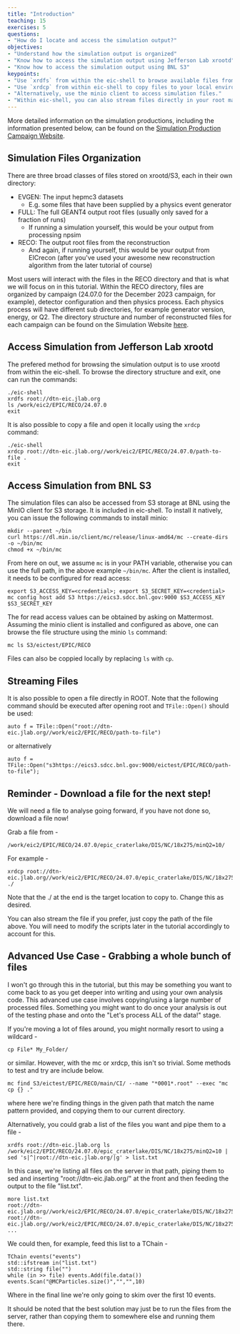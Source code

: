 ```yaml
---
title: "Introduction"
teaching: 15
exercises: 5
questions:
- "How do I locate and access the simulation output?"
objectives:
- "Understand how the simulation output is organized"
- "Know how to access the simulation output using Jefferson Lab xrootd"
- "Know how to access the simulation output using BNL S3"
keypoints:
- "Use `xrdfs` from within the eic-shell to browse available files from simulations campaigns."
- "Use `xrdcp` from within eic-shell to copy files to your local environment."
- "Alternatively, use the minio client to access simulation files."
- "Within eic-shell, you can also stream files directly in your root macros."
---
```


More detailed information on the simulation productions, including the information presented below, can be found on the [Simulation Production Campaign Website](https://eic.github.io/epic-prod/). 

## Simulation Files Organization

There are three broad classes of files stored on xrootd/S3, each in their own directory:
- EVGEN: The input hepmc3 datasets
    - E.g. some files that have been supplied by a physics event generator
- FULL: The full GEANT4 output root files (usually only saved for a fraction of runs)
    - If running a simulation yourself, this would be your output from processing npsim
- RECO: The output root files from the reconstruction
    - And again, if running yourself, this would be your output from EICrecon (after you've used your awesome new reconstruction algorithm from the later tutorial of course)

Most users will interact with the files in the RECO directory and that is what we will focus on in this tutorial. Within the RECO directory, files are organized by campaign (24.07.0 for the December 2023 campaign, for example), detector configuration and then physics process. Each physics process will have different sub directories, for example generator version, energy, or Q2. The directory structure and number of reconstructed files for each campaign can be found on the Simulation Website [here](https://eic.github.io/epic-prod/campaigns/campaigns_reco.html).

## Access Simulation from Jefferson Lab xrootd

The prefered method for browsing the simulation output is to use xrootd from within the eic-shell. To browse the directory structure and exit, one can run the commands:
```console
./eic-shell
xrdfs root://dtn-eic.jlab.org
ls /work/eic2/EPIC/RECO/24.07.0
exit
```
It is also possible to copy a file and open it locally using the `xrdcp` command:
```console
./eic-shell
xrdcp root://dtn-eic.jlab.org//work/eic2/EPIC/RECO/24.07.0/path-to-file .
exit
```
## Access Simulation from BNL S3

The simulation files can also be accessed from S3 storage at BNL using the MinIO client for S3 storage. It is included in eic-shell. To install it natively, you can issue the following commands to install minio:
```console
mkdir --parent ~/bin
curl https://dl.min.io/client/mc/release/linux-amd64/mc --create-dirs -o ~/bin/mc
chmod +x ~/bin/mc
```
From here on out, we assume `mc` is in your PATH variable, otherwise you can use the full path, in the above example `~/bin/mc`.
After the client is installed, it needs to be configured for read access:
```console
export S3_ACCESS_KEY=<credential>; export S3_SECRET_KEY=<credential>
mc config host add S3 https://eics3.sdcc.bnl.gov:9000 $S3_ACCESS_KEY $S3_SECRET_KEY
```
The <credential> for read access values can be obtained by asking on Mattermost. Assuming the minio client is installed and configured as above, one can browse the file structure using the minio `ls` command:
```console
mc ls S3/eictest/EPIC/RECO
```

Files can also be coppied locally by replacing `ls` with `cp`.

## Streaming Files

It is also possible to open a file directly in ROOT. Note that the following command should be executed after opening root and `TFile::Open()` should be used:
```console
auto f = TFile::Open("root://dtn-eic.jlab.org//work/eic2/EPIC/RECO/path-to-file")
```
or alternatively
```console
auto f = TFile::Open("s3https://eics3.sdcc.bnl.gov:9000/eictest/EPIC/RECO/path-to-file");
```

## Reminder - Download a file for the next step!

We will need a file to analyse going forward, if you have not done so, download a file now!

Grab a file from -

```console
/work/eic2/EPIC/RECO/24.07.0/epic_craterlake/DIS/NC/18x275/minQ2=10/
```
For example -

```console
xrdcp root://dtn-eic.jlab.org//work/eic2/EPIC/RECO/24.07.0/epic_craterlake/DIS/NC/18x275/minQ2=10/pythia8NCDIS_18x275_minQ2=10_beamEffects_xAngle=-0.025_hiDiv_5.0001.eicrecon.tree.edm4eic.root ./
```
Note that the ./ at the end is the target location to copy to. Change this as desired.

You can also stream the file if you prefer, just copy the path of the file above. You will need to modify the scripts later in the tutorial accordingly to account for this.

## Advanced Use Case - Grabbing a whole bunch of files

I won't go through this in the tutorial, but this may be something you want to come back to as you get deeper into writing and using your own analysis code. This advanced use case involves copying/using a large number of processed files. Something you might want to do once your analysis is out of the testing phase and onto the "Let's process ALL of the data!" stage.

If you're moving a lot of files around, you might normally resort to using a wildcard -

```console
cp File* My_Folder/
```

or similar. However, with the mc or xrdcp, this isn't so trivial. Some methods to test and try are include below. 

```console
mc find S3/eictest/EPIC/RECO/main/CI/ --name "*0001*.root" --exec "mc cp {} ."
```
where here we're finding things in the given path that match the name pattern provided, and copying them to our current directory.

Alternatively, you could grab a list of the files you want and pipe them to a file -

```console
xrdfs root://dtn-eic.jlab.org ls /work/eic2/EPIC/RECO/24.07.0/epic_craterlake/DIS/NC/18x275/minQ2=10 | sed 's|^|root://dtn-eic.jlab.org/|g' > list.txt
```

In this case, we're listing all files on the server in that path, piping them to sed and inserting "root://dtn-eic.jlab.org/" at the front and then feeding the output to the file "list.txt".

```console
more list.txt
root://dtn-eic.jlab.org//work/eic2/EPIC/RECO/24.07.0/epic_craterlake/DIS/NC/18x275/minQ2=10/pythia8NCDIS_18x275_minQ2=10_beamEffects_xAngle=-0.025_hiDiv_1.0000.eicrecon.tree.edm4eic.root
root://dtn-eic.jlab.org//work/eic2/EPIC/RECO/24.07.0/epic_craterlake/DIS/NC/18x275/minQ2=10/pythia8NCDIS_18x275_minQ2=10_beamEffects_xAngle=-0.025_hiDiv_1.0001.eicrecon.tree.edm4eic.root
...
```
We could then, for example, feed this list to a TChain -

```console
TChain events("events")
std::ifstream in("list.txt")
std::string file("")
while (in >> file) events.Add(file.data())
events.Scan("@MCParticles.size()","","",10)
```
Where in the final line we're only going to skim over the first 10 events.

It should be noted that the best solution may just be to run the files from the server, rather than copying them to somewhere else and running them there.
